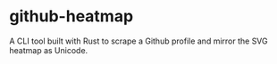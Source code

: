 # github-heatmap

A CLI tool built with Rust to scrape a Github profile and mirror the SVG heatmap as Unicode.
